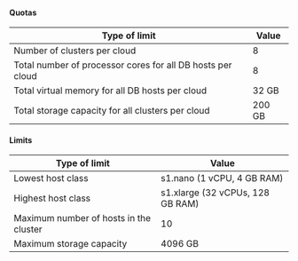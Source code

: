 #### Quotas

| Type of limit | Value |
| ----- | ----- |
| Number of clusters per cloud | 8 |
| Total number of processor cores for all DB hosts per cloud | 8 |
| Total virtual memory for all DB hosts per cloud | 32 GB |
| Total storage capacity for all clusters per cloud | 200 GB |

#### Limits

| Type of limit | Value |
| ----- | ----- |
| Lowest host class | s1.nano (1 vCPU, 4 GB RAM) |
| Highest host class | s1.xlarge (32 vCPUs, 128 GB RAM) |
| Maximum number of hosts in the cluster | 10 |
| Maximum storage capacity | 4096 GB |

